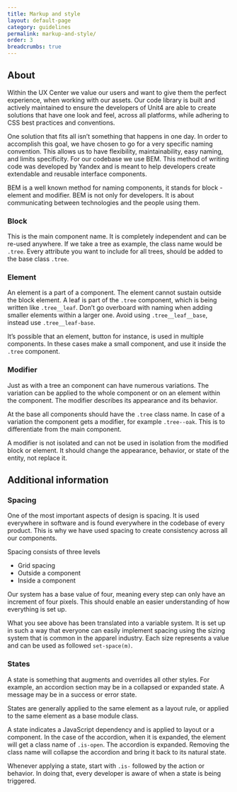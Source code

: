 ```yaml
---
title: Markup and style
layout: default-page
category: guidelines
permalink: markup-and-style/
order: 3
breadcrumbs: true
---
```


## About
Within the UX Center we value our users and want to give them the perfect experience, when working with our assets. Our code library is built and actively maintained to ensure the developers of Unit4 are able to create solutions that have one look and feel, across all platforms, while adhering to CSS best practices and conventions.

One solution that fits all isn’t something that happens in one day. In order to accomplish this goal, we have chosen to go for a very specific naming convention. This allows us to have flexibility, maintainability, easy naming, and limits specificity. For our codebase we use BEM. This method of writing code was developed by Yandex and is meant to help developers create extendable and reusable interface components.

BEM is a well known method for naming components, it stands for block - element and modifier. BEM is not only for developers. It is about communicating between technologies and the people using them.

### Block
This is the main component name. It is completely independent and can be re-used anywhere. If we take a tree as example, the class name would be `.tree`. Every attribute you want to include for all trees, should be added to the base class `.tree`.

### Element
An element is a part of a component. The element cannot sustain outside the block element. A leaf is part of the `.tree` component, which is being written like `.tree__leaf`. Don’t go overboard with naming when adding smaller elements within a larger one. Avoid using `.tree__leaf__base`, instead use `.tree__leaf-base`.

It’s possible that an element, button for instance, is used in multiple components. In these cases make a small component, and use it inside the `.tree` component.

### Modifier
Just as with a tree an component can have numerous variations. The variation can be applied to the whole component or on an element within the component. The modifier describes its appearance and its behavior.  

At the base all components should have the `.tree` class name. In case of a variation the component gets a modifier, for example `.tree--oak`. This is to differentiate from the main component.

A modifier is not isolated and can not be used in isolation from the modified block or element. It should change the appearance, behavior, or state of the entity, not replace it.

## Additional information

### Spacing
One of the most important aspects of design is spacing. It is used everywhere in software and is found everywhere in the codebase of every product.  This is why we have  used spacing to create consistency across all our components.

Spacing consists of three levels
* Grid spacing
* Outside a component
* Inside a component

Our system has a base value of four, meaning every step can only have an increment of four pixels. This should enable an easier understanding of how everything is set up.

What you see above has been translated into a variable system. It is set up in such a way that everyone can easily implement spacing using the sizing system that is common in the apparel industry.  Each size represents a value and can be used as followed  `set-space(m)`.

### States
A state is something that augments and overrides all other styles. For example, an accordion section may be in a collapsed or expanded state. A message may be in a success or error state.

States are generally applied to the same element as a layout rule, or applied to the same element as a base module class.

A state indicates a JavaScript dependency and is applied to layout or a component. In the case of the accordion, when it is expanded, the element will get a class name of `.is-open`. The accordion is expanded. Removing the class name will collapse the accordion and bring it back to its natural state.

Whenever applying a state, start with `.is-` followed by the action or behavior. In doing that, every developer is aware of when a state is being triggered.
